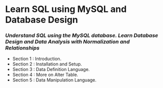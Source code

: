 # **Learn SQL using MySQL and Database Design**
### *Understand SQL using the MySQL database. Learn Database Design and Data Analysis with Normalization and Relationships*

+ Section 1 : Introduction.
+ Section 2 : Installation and Setup.
+ Section 3 : Data Definition Language.
+ Section 4 : More on Alter Table.
+ Section 5 : Data Manipulation Language.
